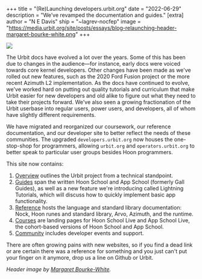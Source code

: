 +++
title = "(Re)Launching developers.urbit.org"
date = "2022-06-29"
description = "We’ve revamped the documentation and guides."
[extra]
author = "N E Davis"
ship = "~lagrev-nocfep"
image = "https://media.urbit.org/site/posts/essays/blog-relaunching-header-margaret-bourke-white.png"
+++

![](https://media.urbit.org/site/posts/essays/blog-relaunching-header-margaret-bourke-white.png)

The Urbit docs have evolved a lot over the years.  Some of this has been due to changes in the audience—for instance, early docs were voiced towards core kernel developers.  Other changes have been made as we've rolled out new features, such as the 2020 Ford Fusion project or the more recent Azimuth L2 implementation.  As the docs have continued to evolve, we've worked hard on putting out quality tutorials and curriculum that make Urbit easier for new developers and old alike to figure out what they need to take their projects forward.  We've also seen a growing fractionation of the Urbit userbase into regular users, power users, and developers, all of whom have slightly different requirements.

We have migrated and reorganized our coursework, our reference documentation, and our developer site to better reflect the needs of these communities.  The upgraded `developers.urbit.org` now houses the one-stop-shop for programmers, allowing `urbit.org` and `operators.urbit.org` to better speak to particular user groups besides Hoon programmers.

This site now contains:

1. [Overview](/overview) outlines the Urbit project from a technical standpoint.
2. [Guides](/guides) span the written Hoon School and App School (formerly Gall Guides), as well as a new feature we're introducing called Lightning Tutorials, which will discuss how to quickly implement basic app functionality.
3. [Reference](/reference) hosts the language and standard library documentation:  Nock, Hoon runes and standard library, Arvo, Azimuth, and the runtime.
4. [Courses](/courses) are landing pages for Hoon School Live and App School Live, the cohort-based versions of Hoon School and App School.
5. [Community](/community) includes developer events and support.

There are often growing pains with new websites, so if you find a dead link or are certain there was a reference for something and you just can't put your finger on it anymore, drop us a line on Github or Urbit.

_Header image by [Margaret Bourke-White](https://www.moma.org/collection/works/46907)._

